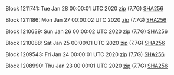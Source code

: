 Block 1211741: Tue Jan 28 00:00:01 UTC 2020 [zip](https://dash-bootstrap.ams3.digitaloceanspaces.com/mainnet/2020-01-28/bootstrap.dat.zip) (7.7G) [SHA256](https://dash-bootstrap.ams3.digitaloceanspaces.com/mainnet/2020-01-28/sha256.txt)

Block 1211186: Mon Jan 27 00:00:02 UTC 2020 [zip](https://dash-bootstrap.ams3.digitaloceanspaces.com/mainnet/2020-01-27/bootstrap.dat.zip) (7.7G) [SHA256](https://dash-bootstrap.ams3.digitaloceanspaces.com/mainnet/2020-01-27/sha256.txt)

Block 1210639: Sun Jan 26 00:00:02 UTC 2020 [zip](https://dash-bootstrap.ams3.digitaloceanspaces.com/mainnet/2020-01-26/bootstrap.dat.zip) (7.7G) [SHA256](https://dash-bootstrap.ams3.digitaloceanspaces.com/mainnet/2020-01-26/sha256.txt)

Block 1210088: Sat Jan 25 00:00:01 UTC 2020 [zip](https://dash-bootstrap.ams3.digitaloceanspaces.com/mainnet/2020-01-25/bootstrap.dat.zip) (7.7G) [SHA256](https://dash-bootstrap.ams3.digitaloceanspaces.com/mainnet/2020-01-25/sha256.txt)

Block 1209543: Fri Jan 24 00:00:01 UTC 2020 [zip](https://dash-bootstrap.ams3.digitaloceanspaces.com/mainnet/2020-01-24/bootstrap.dat.zip) (7.7G) [SHA256](https://dash-bootstrap.ams3.digitaloceanspaces.com/mainnet/2020-01-24/sha256.txt)

Block 1208990: Thu Jan 23 00:00:01 UTC 2020 [zip](https://dash-bootstrap.ams3.digitaloceanspaces.com/mainnet/2020-01-23/bootstrap.dat.zip) (7.7G) [SHA256](https://dash-bootstrap.ams3.digitaloceanspaces.com/mainnet/2020-01-23/sha256.txt)
